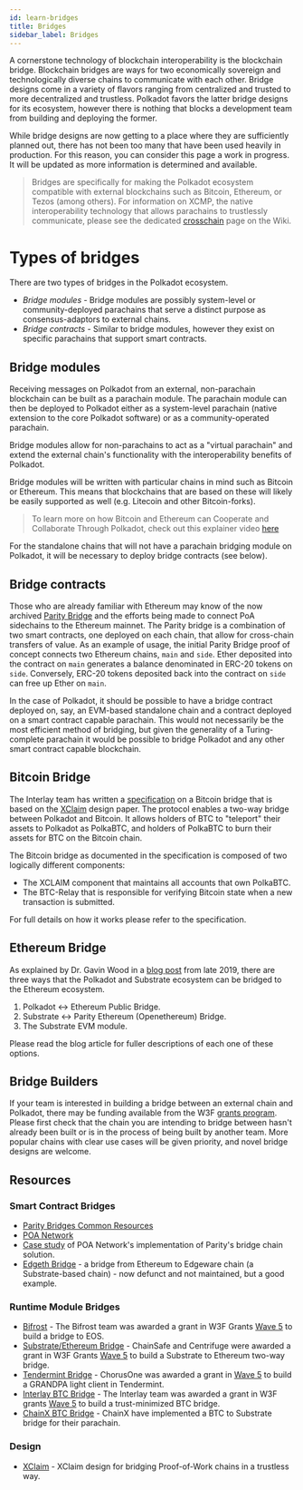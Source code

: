 ```yaml
---
id: learn-bridges
title: Bridges
sidebar_label: Bridges
---
```


A cornerstone technology of blockchain interoperability is the blockchain bridge. Blockchain bridges
are ways for two economically sovereign and technologically diverse chains to communicate with each
other. Bridge designs come in a variety of flavors ranging from centralized and trusted to more
decentralized and trustless. Polkadot favors the latter bridge designs for its ecosystem, however
there is nothing that blocks a development team from building and deploying the former.

While bridge designs are now getting to a place where they are sufficiently planned out, there has
not been too many that have been used heavily in production. For this reason, you can consider this
page a work in progress. It will be updated as more information is determined and available.

> Bridges are specifically for making the Polkadot ecosystem compatible with external blockchains
> such as Bitcoin, Ethereum, or Tezos (among others). For information on XCMP, the native
> interoperability technology that allows parachains to trustlessly communicate, please see the
> dedicated [crosschain][] page on the Wiki.

# Types of bridges

There are two types of bridges in the Polkadot ecosystem.

- _Bridge modules_ - Bridge modules are possibly system-level or community-deployed parachains that
  serve a distinct purpose as consensus-adaptors to external chains.
- _Bridge contracts_ - Similar to bridge modules, however they exist on specific parachains that
  support smart contracts.

## Bridge modules

Receiving messages on Polkadot from an external, non-parachain blockchain can be built as a
parachain module. The parachain module can then be deployed to Polkadot either as a system-level
parachain (native extension to the core Polkadot software) or as a community-operated parachain.

Bridge modules allow for non-parachains to act as a "virtual parachain" and extend the external
chain's functionality with the interoperability benefits of Polkadot.

Bridge modules will be written with particular chains in mind such as Bitcoin or Ethereum. This
means that blockchains that are based on these will likely be easily supported as well (e.g.
Litecoin and other Bitcoin-forks).

> To learn more on how Bitcoin and Ethereum can Cooperate and Collaborate Through Polkadot, check
> out this explainer video [here](https://www.youtube.com/watch?v=rvoFUiOR3cM)

For the standalone chains that will not have a parachain bridging module on Polkadot, it will be
necessary to deploy bridge contracts (see below).

## Bridge contracts

Those who are already familiar with Ethereum may know of the now archived [Parity Bridge][] and the
efforts being made to connect PoA sidechains to the Ethereum mainnet. The Parity bridge is a
combination of two smart contracts, one deployed on each chain, that allow for cross-chain transfers
of value. As an example of usage, the initial Parity Bridge proof of concept connects two Ethereum
chains, `main` and `side`. Ether deposited into the contract on `main` generates a balance
denominated in ERC-20 tokens on `side`. Conversely, ERC-20 tokens deposited back into the contract
on `side` can free up Ether on `main`.

In the case of Polkadot, it should be possible to have a bridge contract deployed on, say, an
EVM-based standalone chain and a contract deployed on a smart contract capable parachain. This would
not necessarily be the most efficient method of bridging, but given the generality of a
Turing-complete parachain it would be possible to bridge Polkadot and any other smart contract
capable blockchain.

## Bitcoin Bridge

The Interlay team has written a [specification][interlay] on a Bitcoin bridge that is based on the
[XClaim][] design paper. The protocol enables a two-way bridge between Polkadot and Bitcoin. It
allows holders of BTC to "teleport" their assets to Polkadot as PolkaBTC, and holders of PolkaBTC to
burn their assets for BTC on the Bitcoin chain.

The Bitcoin bridge as documented in the specification is composed of two logically different
components:

- The XCLAIM component that maintains all accounts that own PolkaBTC.
- The BTC-Relay that is responsible for verifying Bitcoin state when a new transaction is submitted.

For full details on how it works please refer to the specification.

## Ethereum Bridge

As explained by Dr. Gavin Wood in a [blog post][eth bridging blog] from late 2019, there are three
ways that the Polkadot and Substrate ecosystem can be bridged to the Ethereum ecosystem.

1. Polkadot <-> Ethereum Public Bridge.
1. Substrate <-> Parity Ethereum (Openethereum) Bridge.
1. The Substrate EVM module.

Please read the blog article for fuller descriptions of each one of these options.

## Bridge Builders

If your team is interested in building a bridge between an external chain and Polkadot, there may be
funding available from the W3F [grants program][]. Please first check that the chain you are
intending to bridge between hasn't already been built or is in the process of being built by another
team. More popular chains with clear use cases will be given priority, and novel bridge designs are
welcome.

## Resources

### Smart Contract Bridges

- [Parity Bridges Common Resources](https://github.com/paritytech/parity-bridges-common)
- [POA Network](https://poa.network/)
- [Case study](https://medium.com/giveth/ethereum-dapp-scaling-poa-network-acee8a51e772) of POA
  Network's implementation of Parity's bridge chain solution.
- [Edgeth Bridge](https://github.com/hicommonwealth/edgeth_bridge/) - a bridge from Ethereum to
  Edgeware chain (a Substrate-based chain) - now defunct and not maintained, but a good example.

### Runtime Module Bridges

- [Bifrost][bifrost] - The Bifrost team was awarded a grant in W3F Grants [Wave 5][] to build a
  bridge to EOS.
- [Substrate/Ethereum Bridge](https://github.com/ChainSafe/ChainBridge) - ChainSafe and Centrifuge
  were awarded a grant in W3F Grants [Wave 5][] to build a Substrate to Ethereum two-way bridge.
- [Tendermint Bridge](https://github.com/ChorusOne/tendermint-light-client) - ChorusOne was awarded
  a grant in [Wave 5][] to build a GRANDPA light client in Tendermint.
- [Interlay BTC Bridge][interlay] - The Interlay team was awarded a grant in W3F grants [Wave 5][]
  to build a trust-minimized BTC bridge.
- [ChainX BTC Bridge](https://github.com/chainx-org/ChainX/tree/master/xrml/xbridge/bitcoin) -
  ChainX have implemented a BTC to Substrate bridge for their parachain.

### Design

- [XClaim][] - XClaim design for bridging Proof-of-Work chains in a trustless way.

[crosschain]: learn-crosschain
[parity bridge]: https://github.com/paritytech/parity-bridge
[interlay]: https://interlay.gitlab.io/polkabtc-spec/
[xclaim]: https://eprint.iacr.org/2018/643.pdf
[bifrost]: https://github.com/bifrost-codes/bifrost
[wave 5]: https://medium.com/web3foundation/web3-foundation-grants-wave-5-recipients-2205f4fde096
[eth bridging blog]:
  https://medium.com/polkadot-network/polkadot-substrate-and-ethereum-f0bf1ccbfd13
[grants program]: https://github.com/w3f/General-Grants-Program
